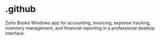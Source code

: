 # .github
Zoho Books Windows app for accounting, invoicing, expense tracking, inventory management, and financial reporting in a professional desktop interface.
